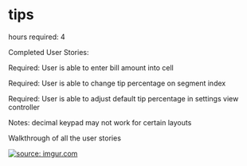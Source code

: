 # tips

hours required: 4

Completed User Stories:

Required: User is able to enter bill amount into cell

Required: User is able to change tip percentage on segment index

Required: User is able to adjust default tip percentage in settings view controller

Notes: decimal keypad may not work for certain layouts

Walkthrough of all the user stories

<a href="http://imgur.com/AqDSZC7"><img src="http://i.imgur.com/AqDSZC7.gif" title="source: imgur.com" /></a>



